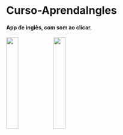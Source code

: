 # Curso-AprendaIngles

#### App de inglês, com som ao clicar.

<img src="https://user-images.githubusercontent.com/72177982/120527513-cc0d0d80-c3b0-11eb-82c2-36b5bfab7456.jpg" width="25%"><img src="https://user-images.githubusercontent.com/72177982/120527522-cd3e3a80-c3b0-11eb-8da5-756120d02260.jpg" width="25%">

